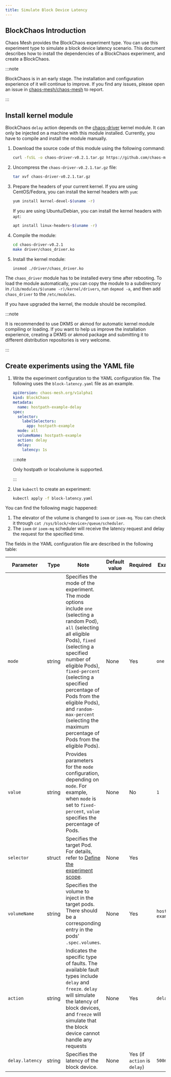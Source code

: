 ```yaml
---
title: Simulate Block Device Latency
---
```


## BlockChaos Introduction

Chaos Mesh provides the BlockChaos experiment type. You can use this experiment type to simulate a block device latency scenario. This document describes how to install the dependencies of a BlockChaos experiment, and create a BlockChaos.

:::note

BlockChaos is in an early stage. The installation and configuration experience of it will continue to improve. If you find any issues, please open an issue in [chaos-mesh/chaos-mesh](https://github.com/chaos-mesh/chaos-mesh) to report.

:::

## Install kernel module

BlockChaos `delay` action depends on the [chaos-driver](https://github.com/chaos-mesh/chaos-driver) kernel module. It can only be injected on a machine with this module installed. Currently, you have to compile and install the module manually.

1. Download the source code of this module using the following command:

   ```bash
   curl -fsSL -o chaos-driver-v0.2.1.tar.gz https://github.com/chaos-mesh/chaos-driver/archive/refs/tags/v0.2.1.tar.gz
   ```

2. Uncompress the `chaos-driver-v0.2.1.tar.gz` file:

   ```bash
   tar xvf chaos-driver-v0.2.1.tar.gz
   ```

3. Prepare the headers of your current kernel. If you are using CentOS/Fedora, you can install the kernel headers with `yum`:

   ```bash
   yum install kernel-devel-$(uname -r)
   ```

   If you are using Ubuntu/Debian, you can install the kernel headers with `apt`:

   ```bash
   apt install linux-headers-$(uname -r)
   ```

4. Compile the module:

   ```bash
   cd chaos-driver-v0.2.1
   make driver/chaos_driver.ko
   ```

5. Install the kernel module:

   ```bash
   insmod ./driver/chaos_driver.ko
   ```

The `chaos_driver` module has to be installed every time after rebooting. To load the module automatically, you can copy the module to a subdirectory in `/lib/modules/$(uname -r)/kernel/drivers`, run `depmod -a`, and then add `chaos_driver` to the `/etc/modules`.

If you have upgraded the kernel, the module should be recompiled.

:::note

It is recommended to use DKMS or akmod for automatic kernel module compiling or loading. If you want to help us improve the installation experience, creating a DKMS or akmod package and submitting it to different distribution repositories is very welcome.

:::

## Create experiments using the YAML file

1. Write the experiment configuration to the YAML configuration file. The following uses the `block-latency.yaml` file as an example.

   ```yaml
   apiVersion: chaos-mesh.org/v1alpha1
   kind: BlockChaos
   metadata:
     name: hostpath-example-delay
   spec:
     selector:
       labelSelectors:
         app: hostpath-example
     mode: all
     volumeName: hostpath-example
     action: delay
     delay:
       latency: 1s
   ```

   :::note

   Only hostpath or localvolume is supported.

   :::

2. Use `kubectl` to create an experiment:

   ```bash
   kubectl apply -f block-latency.yaml
   ```

You can find the following magic happened:

1. The elevator of the volume is changed to `ioem` or `ioem-mq`. You can check it through `cat /sys/block/<device>/queue/scheduler`.
2. The `ioem` or `ioem-mq` scheduler will receive the latency request and delay the request for the specified time.

The fields in the YAML configuration file are described in the following table:

| Parameter | Type | Note | Default value | Required | Example |
| --- | --- | --- | --- | --- | --- |
| `mode` | string | Specifies the mode of the experiment. The mode options include `one` (selecting a random Pod), `all` (selecting all eligible Pods), `fixed` (selecting a specified number of eligible Pods), `fixed-percent` (selecting a specified percentage of Pods from the eligible Pods), and `random-max-percent` (selecting the maximum percentage of Pods from the eligible Pods). | None | Yes | `one` |
| `value` | string | Provides parameters for the `mode` configuration, depending on `mode`. For example, when `mode` is set to `fixed-percent`, `value` specifies the percentage of Pods. | None | No | `1` |
| `selector` | struct | Specifies the target Pod. For details, refer to [Define the experiment scope](./define-chaos-experiment-scope.md). | None | Yes |  |
| `volumeName` | string | Specifies the volume to inject in the target pods. There should be a corresponding entry in the pods' `.spec.volumes`. | None | Yes | `hostpath-example` |
| `action` | string | Indicates the specific type of faults. The available fault types include `delay` and `freeze`. `delay` will simulate the latency of block devices, and `freeze` will simulate that the block device cannot handle any requests | None | Yes | `delay` |
| `delay.latency` | string | Specifies the latency of the block device. | None | Yes (if `action` is `delay`) | `500ms` |
